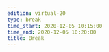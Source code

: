```yaml
---
edition: virtual-20
type: break
time_start: 2020-12-05 10:15:00
time_end: 2020-12-05 10:20:00
title: Break
---
```

  

 

